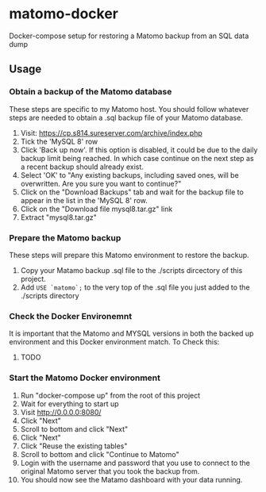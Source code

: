 # matomo-docker
Docker-compose setup for restoring a Matomo backup from an SQL data dump

## Usage

### Obtain a backup of the Matomo database
These steps are specific to my Matomo host. You should follow whatever steps are needed to obtain a .sql backup file of your Matomo database.

1. Visit: https://cp.s814.sureserver.com/archive/index.php
2. Tick the 'MySQL 8' row
3. Click 'Back up now'. If this option is disabled, it could be due to the daily backup limit being reached. In which case continue on the next step as a recent backup should already exist.
4. Select 'OK' to "Any existing backups, including saved ones, will be overwritten. Are you sure you want to continue?"
5. Click on the "Download Backups" tab and wait for the backup file to appear in the list in the 'MySQL 8' row.
6. Click on the "Download file mysql8.tar.gz" link
7. Extract "mysql8.tar.gz"

### Prepare the Matomo backup
These steps will prepare this Matomo environment to restore the backup.

1. Copy your Matamo backup .sql file to the ./scripts dircectory of this project. 
2. Add ``USE `matomo`;`` to the very top of the .sql file you just added to the ./scripts directory

### Check the Docker Environemnt
It is important that the Matomo and MYSQL versions in both the backed up environment and this Docker environment match. To Check this:

1. TODO

### Start the Matomo Docker environment

1. Run "docker-compose up" from the root of this project
2. Wait for everything to start up
3. Visit http://0.0.0.0:8080/
4. Click "Next"
5. Scroll to bottom and click "Next"
6. Click "Next"
7. Click "Reuse the existing tables"
8. Scroll to bottom and click "Continue to Matomo"
9. Login with the username and password that you use to connect to the original Matomo server that you took the backup from.
10. You should now see the Matamo dashboard with your data running.
